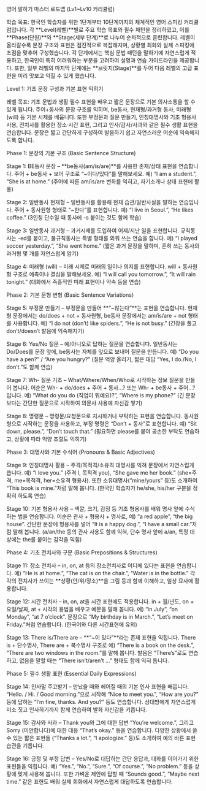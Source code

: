 영어 말하기 마스터 로드맵 (Lv1~Lv10 커리큘럼)

학습 목표: 한국인 학습자를 위한 1단계부터 10단계까지의 체계적인 영어 스피킹 커리큘럼입니다. 각 **Level(레벨)**별로 주요 학습 목표와 필수 패턴을 정리하였고, 이를 **Phase(단원)**와 **Stage(세부 단계)**로 나누어 순차적으로 훈련합니다. 레벨이 올라갈수록 문장 구조와 표현은 점진적으로 복잡해지며, 상황별 회화와 실제 스피킹에 초점을 맞추어 구성했습니다. 각 단계에서는 핵심 문법 패턴을 말하기에 자연스럽게 적용하고, 한국인이 특히 어려워하는 부분을 고려하여 설명과 연습 가이드라인을 제공합니다. 또한, 일부 레벨의 마지막 단계에는 **브릿지(Stage)**를 두어 다음 레벨의 고급 표현을 미리 맛보고 익힐 수 있게 했습니다.

Level 1: 기초 문장 구성과 기본 표현 익히기

레벨 목표: 기초 문법과 생활 필수 표현을 배우고 짧은 문장으로 기본 의사소통을 할 수 있게 됩니다. 주어+동사의 문장 구조를 익히며, be동사, 현재형/과거형 동사, 미래형(will) 등 기본 시제를 배웁니다. 또한 부정문과 질문 만들기, 인칭대명사와 기초 형용사 사용, 전치사를 활용한 장소·시간 표현, 그리고 인사/감사/사과와 같은 필수 생활 표현을 연습합니다. 문장은 짧고 간단하게 구성하여 발음하기 쉽고 자연스러운 어순에 익숙해지도록 합니다.

Phase 1: 문장의 기본 구조 (Basic Sentence Structure)

Stage 1: BE동사 문장 – **be동사(am/is/are)**를 사용한 존재/상태 표현을 연습합니다. 주어 + be동사 + 보어 구조로 “~이다/있다”를 말해보세요. 예) “I am a student.”, “She is at home.” (주어에 따른 am/is/are 변화를 익히고, 자기소개나 상태 표현에 활용)

Stage 2: 일반동사 현재형 – 일반동사를 활용해 현재 습관/일반사실을 말하는 연습입니다. 주어 + 동사원형 형태로 “~한다”를 표현합니다. 예) “I live in Seoul.”, “He likes coffee.” (3인칭 단수일 때 동사에 -s 붙이는 것도 함께 학습)

Stage 3: 일반동사 과거형 – 과거시제를 도입하여 어제/지난 일을 표현합니다. 규칙동사는 -ed를 붙이고, 불규칙동사는 특별 형태를 외워 쓰는 연습을 합니다. 예) “I played soccer yesterday.”, “She went home.” (짧은 과거 문장을 말하며, 흔히 쓰는 동사의 과거형 몇 개를 자연스럽게 암기)

Stage 4: 미래형 (will) – 미래 시제로 미래의 일이나 의지를 표현합니다. will + 동사원형 구조로 예측이나 결심을 말해보세요. 예) “I will call you tomorrow.”, “It will rain tonight.” (대화에서 즉흥적인 미래 표현이나 약속 등을 연습)

Phase 2: 기본 문형 변형 (Basic Sentence Variations)

Stage 5: 부정문 만들기 – 부정문을 만들어 **“~않는다”**는 표현을 연습합니다. 현재형 문장에서는 do/does + not + 동사원형, be동사 문장에서는 am/is/are + not 형태를 사용합니다. 예) “I do not (don’t) like spiders.”, “He is not busy.” (긴장을 풀고 don’t/doesn’t 발음에 익숙해지기)

Stage 6: Yes/No 질문 – 예/아니오로 답하는 질문을 연습합니다. 일반동사는 Do/Does를 문장 앞에, be동사는 자체를 앞으로 보내어 질문을 만듭니다. 예) “Do you have a pen?” / “Are you hungry?” (질문 억양 올리기, 짧은 대답 “Yes, I do./No, I don’t.”도 함께 연습)

Stage 7: Wh- 질문 기초 – What/Where/When/Who로 시작하는 정보 질문을 만들어 봅니다. 어순은 Wh- + do/does + 주어 + 동사…? 또는 Wh- + be동사 + 주어…? 입니다. 예) “What do you do (직업이 뭐예요)?”, “Where is my phone?” (긴 문장보다는 간단한 질문으로 시작하여 의문사 사용에 자신감 쌓기)

Stage 8: 명령문 – 명령문/요청문으로 지시하거나 부탁하는 표현을 연습합니다. 동사원형으로 시작하는 문장을 사용하고, 부정 명령은 “Don’t + 동사”로 표현합니다. 예) “Sit down, please.”, “Don’t touch that.” (필요하면 please를 붙여 공손한 부탁도 연습하고, 상황에 따라 억양 조절도 익히기)

Phase 3: 대명사와 기본 수식어 (Pronouns & Basic Adjectives)

Stage 9: 인칭대명사 활용 – 주격/목적격/소유격 대명사를 익혀 문장에서 자연스럽게 씁니다. 예) “I love you.” (주격 I, 목적격 you), “She gave me her book.” (she=주격, me=목적격, her=소유격 형용사). 또한 소유대명사(“mine/yours” 등)도 소개하여 “This book is mine.”처럼 말해 봅니다. (한국인 학습자가 he/she, his/her 구분을 정확히 하도록 연습)

Stage 10: 기본 형용사 사용 – 색깔, 크기, 감정 등 기초 형용사를 배워 명사 앞에 수식하는 법을 연습합니다. 어순은 관사 + 형용사 + 명사로, 예) “a red apple”, “the big house”. 간단한 문장에 형용사를 넣어 “It is a happy dog.”, “I have a small car.”처럼 말해 봅니다. (a/an/the 등의 관사 사용도 함께 익혀, 단수 명사 앞에 a/an, 특정 대상에는 the를 붙이는 감각을 익힘)

Phase 4: 기초 전치사와 구문 (Basic Prepositions & Structures)

Stage 11: 장소 전치사 – in, on, at 등의 장소전치사로 어디에 있다는 표현을 연습합니다. 예) “He is at home.”, “The cat is on the chair.”, “Water is in the bottle.” 각각의 전치사가 쓰이는 **상황(안/위/장소)**을 그림 등과 함께 이해하고, 일상 묘사에 활용합니다.

Stage 12: 시간 전치사 – in, on, at을 시간 표현에도 적용합니다. in + 월/년도, on + 요일/날짜, at + 시각의 용법을 배우고 예문을 말해 봅니다. 예) “in July”, “on Monday”, “at 7 o’clock”. 문장으로 “My birthday is in March.”, “Let’s meet on Friday.”처럼 연습합니다. (한국어와 다른 시간표현에 유의)

Stage 13: There is/There are – **“~이 있다”**라는 존재 표현을 익힙니다. There is + 단수명사, There are + 복수명사 구조로 예) “There is a book on the desk.”, “There are two windows in the room.”를 말해 봅니다. 발음은 “There’s”로도 연습하고, 없음을 말할 때는 “There isn’t/aren’t …” 형태도 함께 익혀 둡니다.

Phase 5: 필수 생활 표현 (Essential Daily Expressions)

Stage 14: 인사말 주고받기 – 만났을 때와 헤어질 때의 기본 인사 표현을 배웁니다. “Hello. / Hi. / Good morning.”으로 시작해 “Nice to meet you.”, “How are you?” 등에 답하는 “I’m fine, thanks. And you?” 등도 연습합니다. 상대방에게 자연스럽게 미소 짓고 인사하기까지 함께 연습하여 발화 자신감을 키웁니다.

Stage 15: 감사와 사과 – Thank you와 그에 대한 답변 “You’re welcome.”, 그리고 Sorry (미안합니다)에 대한 대응 “That’s okay.” 등을 연습합니다. 다양한 상황에서 쓸 수 있는 짧은 표현들 (“Thanks a lot.”, “I apologize.” 등)도 소개하여 예의 바른 표현 습관을 기릅니다.

Stage 16: 긍정 및 부정 답변 – Yes/No로 대답하는 간단 응답과, 대화를 이어가기 위한 표현들을 익힙니다. 예) “Yes.”, “No.”, “Sure.”, “Of course.”, “No problem.” 등을 상황에 맞게 사용해 봅니다. 또한 가벼운 제안에 답할 때 “Sounds good.”, “Maybe next time.” 같은 표현도 배워 실제 회화에서 자연스럽게 대답하도록 연습합니다.